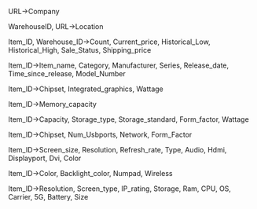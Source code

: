 URL->Company

WarehouseID, URL->Location

Item_ID, Warehouse_ID->Count, Current_price, Historical_Low, Historical_High, Sale_Status, Shipping_price

Item_ID->Item_name, Category, Manufacturer, Series, Release_date, Time_since_release, Model_Number

Item_ID->Chipset, Integrated_graphics, Wattage

Item_ID->Memory_capacity

Item_ID->Capacity, Storage_type, Storage_standard, Form_factor, Wattage

Item_ID->Chipset, Num_Usbports, Network, Form_Factor

Item_ID->Screen_size, Resolution, Refresh_rate, Type, Audio, Hdmi, Displayport, Dvi, Color

Item_ID->Color, Backlight_color, Numpad, Wireless

Item_ID->Resolution, Screen_type, IP_rating, Storage, Ram, CPU, OS, Carrier, 5G, Battery, Size
